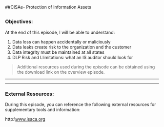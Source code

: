 ##CISAe- Protection of Information Assets
##
### Objectives:

At the end of this episode, I will be able to understand:

1. Data loss can happen accidentally or maliciously
2. Data leaks create risk to the organization and the customer
3. Data integrity must be maintained at all states
4. DLP Risk and Llimitations: what an IS auditor should look for




	

>Additional resources used during the episode can be obtained using the download link on the overview episode.

-----------------------------------------------------------






-----------------------------------------------------------
### External Resources:

During this episode, you can reference the following external resources for supplementary tools and information:

http:\www.isaca.org
